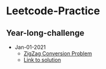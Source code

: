 # Leetcode-Practice
## Year-long-challenge
* Jan-01-2021   
  * [ZigZag Conversion Problem](https://leetcode.com/problems/zigzag-conversion/)
  * [Link to solution](https://github.com/Durgaprasad-Nagarkatte/Leetcode-Practice/blob/master/src/main/java/com/leetcode/problem/string/ZigZagConversion.java)
